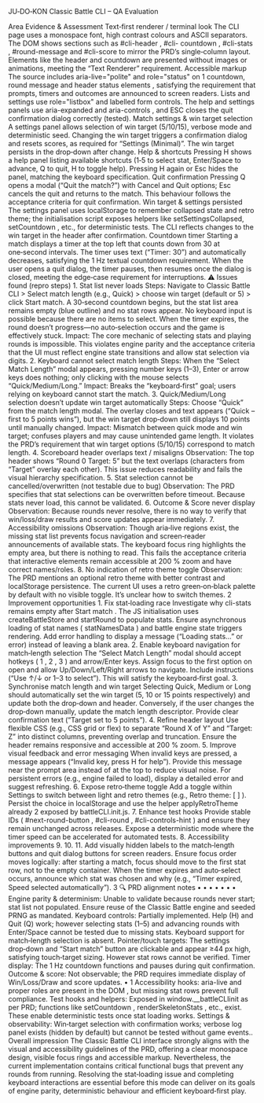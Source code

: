 JU‑DO‑KON Classic Battle CLI – QA Evaluation

Area Evidence & Assessment
Text‑first
renderer /
terminal look
The CLI page uses a monospace font, high contrast colours and ASCII
separators. The DOM shows sections such as #cli-header , #cli-
countdown , #cli-stats , #round-message and #cli-score to mirror
the PRD’s single‑column layout. Elements like the header and countdown are
presented without images or animations, meeting the “Text Renderer”
requirement.
Accessible
markup
The source includes aria-live="polite" and role="status" on
1
countdown, round message and header status elements , satisfying the
requirement that prompts, timers and outcomes are announced to screen
readers. Lists and settings use role="listbox" and labelled form controls.
The help and settings panels use aria-expanded and aria-controls ,
and ESC closes the quit confirmation dialog correctly (tested).
Match settings
& win target
selection
A settings panel allows selection of win target (5/10/15), verbose mode and
deterministic seed. Changing the win target triggers a confirmation dialog and
resets scores, as required for “Settings (Minimal)”. The win target persists in the
drop‑down after change.
Help &
shortcuts
Pressing H shows a help panel listing available shortcuts (1‑5 to select stat,
Enter/Space to advance, Q to quit, H to toggle help). Pressing H again or Esc
hides the panel, matching the keyboard specification.
Quit
confirmation
Pressing Q opens a modal (“Quit the match?”) with Cancel and Quit options;
Esc cancels the quit and returns to the match. This behaviour follows the
acceptance criteria for quit confirmation.
Win target &
settings
persisted
The settings panel uses localStorage to remember collapsed state and
retro theme; the initialisation script exposes helpers like
setSettingsCollapsed, setCountdown , etc., for deterministic tests. The
CLI reflects changes to the win target in the header after confirmation.
Countdown
timer
Starting a match displays a timer at the top left that counts down from 30 at
one‑second intervals. The timer uses text (“Timer: 30”) and automatically
decreases, satisfying the 1 Hz textual countdown requirement. When the user
opens a quit dialog, the timer pauses, then resumes once the dialog is closed,
meeting the edge‑case requirement for interruptions.
⚠ Issues found (repro steps)
1.
Stat list never loads
Steps: Navigate to Classic Battle CLI > Select match length (e.g., Quick) > choose win target
(default or 5) > click Start match. A 30‑second countdown begins, but the stat list area remains
empty (blue outline) and no stat rows appear. No keyboard input is possible because there are
no items to select. When the timer expires, the round doesn’t progress—no auto‑selection
occurs and the game is effectively stuck.
Impact: The core mechanic of selecting stats and playing rounds is impossible. This violates
engine parity and the acceptance criteria that the UI must reflect engine state transitions and
allow stat selection via digits.
2.
Keyboard cannot select match length
Steps: When the “Select Match Length” modal appears, pressing number keys (1–3), Enter or
arrow keys does nothing; only clicking with the mouse selects “Quick/Medium/Long.”
Impact: Breaks the “keyboard‑first” goal; users relying on keyboard cannot start the match.
3.
Quick/Medium/Long selection doesn’t update win target automatically
Steps: Choose “Quick” from the match length modal. The overlay closes and text appears (“Quick
– first to 5 points wins”), but the win target drop‑down still displays 10 points until manually
changed.
Impact: Mismatch between quick mode and win target; confuses players and may cause
unintended game length. It violates the PRD’s requirement that win target options (5/10/15)
correspond to match length.
4.
Scoreboard header overlaps text / misaligns
Observation: The top header shows “Round 0 Target: 5” but the text overlaps (characters from
“Target” overlay each other). This issue reduces readability and fails the visual hierarchy
specification.
5.
Stat selection cannot be cancelled/overwritten (not testable due to bug)
Observation: The PRD specifies that stat selections can be overwritten before timeout. Because
stats never load, this cannot be validated.
6.
Outcome & Score never display
Observation: Because rounds never resolve, there is no way to verify that win/loss/draw results
and score updates appear immediately.
7.
Accessibility omissions
Observation: Though aria‑live regions exist, the missing stat list prevents focus navigation and
screen‑reader announcements of available stats. The keyboard focus ring highlights the empty
area, but there is nothing to read. This fails the acceptance criteria that interactive elements
remain accessible at 200 % zoom and have correct names/roles.
8.
No indication of retro theme toggle
Observation: The PRD mentions an optional retro theme with better contrast and localStorage
persistence. The current UI uses a retro green‑on‑black palette by default with no visible toggle.
It’s unclear how to switch themes.
2
Improvement opportunities
1.
Fix stat‑loading race
Investigate why cli-stats remains empty after Start match . The JS initialisation uses
createBattleStore and startRound to populate stats. Ensure asynchronous loading of
stat names ( statNamesData ) and battle engine state triggers rendering. Add error handling to
display a message (“Loading stats…” or error) instead of leaving a blank area.
2.
Enable keyboard navigation for match‑length selection
The “Select Match Length” modal should accept hotkeys ( 1 , 2 , 3 ) and arrow/Enter keys.
Assign focus to the first option on open and allow Up/Down/Left/Right arrows to navigate.
Include instructions (“Use ↑/↓ or 1–3 to select”). This will satisfy the keyboard‑first goal.
3.
Synchronise match length and win target
Selecting Quick, Medium or Long should automatically set the win target (5, 10 or 15 points
respectively) and update both the drop‑down and header. Conversely, if the user changes the
drop‑down manually, update the match length descriptor. Provide clear confirmation text
(“Target set to 5 points”).
4.
Refine header layout
Use flexible CSS (e.g., CSS grid or flex) to separate “Round X of Y” and “Target: Z” into distinct
columns, preventing overlap and truncation. Ensure the header remains responsive and
accessible at 200 % zoom.
5.
Improve visual feedback and error messaging
When invalid keys are pressed, a message appears (“Invalid key, press H for help”). Provide this
message near the prompt area instead of at the top to reduce visual noise. For persistent errors
(e.g., engine failed to load), display a detailed error and suggest refreshing.
6.
Expose retro‑theme toggle
Add a toggle within Settings to switch between light and retro themes (e.g., Retro theme:
[ ] ). Persist the choice in localStorage and use the helper applyRetroTheme already
2
exposed by battleCLI.init.js.
7.
Enhance test hooks
Provide stable IDs ( #next-round-button , #cli-round , #cli-controls-hint ) and
ensure they remain unchanged across releases. Expose a deterministic mode where the timer
speed can be accelerated for automated tests.
8.
Accessibility improvements
9.
10.
11.
Add visually hidden labels to the match‑length buttons and quit dialog buttons for screen
readers.
Ensure focus order moves logically: after starting a match, focus should move to the first stat
row, not to the empty container.
When the timer expires and auto‑select occurs, announce which stat was chosen and why (e.g.,
“Timer expired, Speed selected automatically”).
3
🔍 PRD alignment notes
•
•
•
•
•
•
•
Engine parity & determinism: Unable to validate because rounds never start; stat list not
populated. Ensure reuse of the Classic Battle engine and seeded PRNG as mandated.
Keyboard controls: Partially implemented. Help (H) and Quit (Q) work; however selecting stats
(1–5) and advancing rounds with Enter/Space cannot be tested due to missing stats. Keyboard
support for match‑length selection is absent.
Pointer/touch targets: The settings drop‑down and “Start match” button are clickable and
appear ≥44 px high, satisfying touch‑target sizing. However stat rows cannot be verified.
Timer display: The 1 Hz countdown functions and pauses during quit confirmation.
Outcome & score: Not observable; the PRD requires immediate display of Win/Loss/Draw and
score updates.
• 1
Accessibility hooks: aria-live and proper roles are present in the DOM , but missing stat
rows prevent full compliance.
Test hooks and helpers: Exposed in window.__battleCLIinit as per PRD; functions like
setCountdown , renderSkeletonStats , etc., exist. These enable deterministic tests once
stat loading works.
Settings & observability: Win‑target selection with confirmation works; verbose log panel exists
(hidden by default) but cannot be tested without game events..
Overall impression
The Classic Battle CLI interface strongly aligns with the visual and accessibility guidelines of the PRD,
offering a clear monospace design, visible focus rings and accessible markup. Nevertheless, the current
implementation contains critical functional bugs that prevent any rounds from running. Resolving the
stat‑loading issue and completing keyboard interactions are essential before this mode can deliver on
its goals of engine parity, deterministic behaviour and efficient keyboard‑first play.

